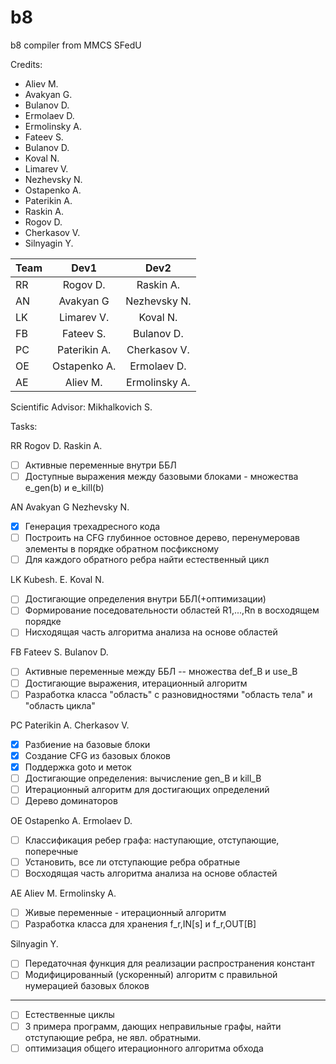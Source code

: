 # b8
b8 compiler from MMCS SFedU


Credits:
- Aliev M.
- Avakyan G.
- Bulanov D.
- Ermolaev D.
- Ermolinsky A.
- Fateev S.
- Bulanov D.
- Koval N.
- Limarev V.
- Nezhevsky N.
- Ostapenko A.
- Paterikin A.
- Raskin A.
- Rogov D.
- Cherkasov V.
- Silnyagin Y.


| Team          | Dev1          | Dev2           | 
| ------------- |:-------------:| :-------------:| 
| RR            | Rogov D.      | Raskin A.      |
| AN            | Avakyan G     | Nezhevsky N.   |
| LK            | Limarev V.    | Koval N.       |
| FB            | Fateev S.     | Bulanov D.     |
| PC            | Paterikin A.  | Cherkasov V.   |
| OE            | Ostapenko A.  | Ermolaev D.    |
| AE            | Aliev M.      | Ermolinsky A.  |


Scientific Advisor: Mikhalkovich S.

Tasks:

RR  Rogov D.    Raskin A.
- [ ] Активные переменные внутри ББЛ
- [     ] Доступные выражения между базовыми блоками - множества e_gen(b) и e_kill(b)

AN  Avakyan G   Nezhevsky N.
- [x] Генерация трехадресного кода 
- [ ] Построить на CFG глубинное остовное дерево, перенумеровав элементы в порядке обратном посфиксному
- [ ] Для каждого обратного ребра найти естественный цикл

LK  Kubesh. E.  Koval N.
- [ ] Достигающие определения внутри ББЛ(+оптимизации)
- [ ] Формирование поседовательности областей R1,...,Rn в восходящем порядке
- [ ] Нисходящая часть алгоритма анализа на основе областей

FB  Fateev S.   Bulanov D.
- [ ] Активные переменные между ББЛ -- множества def_B и use_B
- [ ]  Достигающие выражения, итерационный алгоритм
- [ ] Разработка класса "область" с разновидностями "область тела" и "область цикла"

PC  Paterikin A.    Cherkasov V.
- [x] Разбиение на базовые блоки
- [x] Создание CFG из базовых блоков 
- [x] Поддержка goto и меток
- [ ] Достигающие определения: вычисление gen_B и kill_B
- [ ] Итерационный алгоритм для достигающих определений
- [ ]  Дерево доминаторов 

OE  Ostapenko A.    Ermolaev D.
- [ ]  Классификация ребер графа: наступающие, отступающие, поперечные
- [ ]  Установить, все ли отступающие ребра обратные
- [ ] Восходящая часть алгоритма анализа на основе областей

AE  Aliev M.    Ermolinsky A.
- [ ] Живые переменные - итерационный алгоритм
- [ ] Разработка класса для хранения f_r,IN[s] и f_r,OUT[B]

Silnyagin Y.
- [ ] Передаточная функция для реализации распространения констант
- [ ] Модифицированный (ускоренный) алгоритм с правильной нумерацией базовых блоков

-------------------
- [ ]  Естественные циклы
- [ ] 3 примера программ, дающих неправильные графы, найти отступающие ребра, не явл. обратными.
- [ ] оптимизация общего итерационного алгоритма обхода
